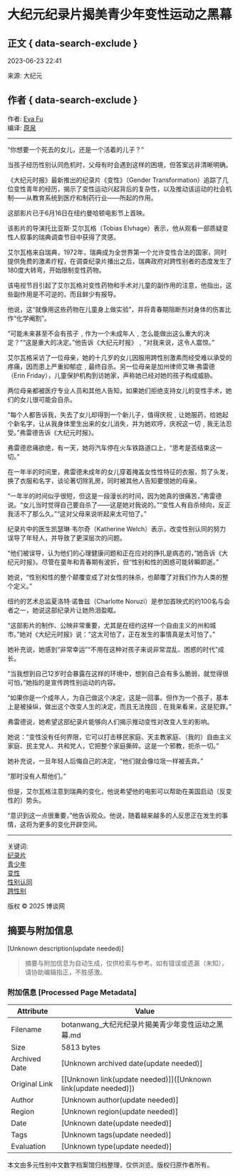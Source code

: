 # 大纪元纪录片揭美青少年变性运动之黑幕

## 正文 { data-search-exclude }


2023-06-23 22:41

来源: 大纪元

## 作者 { data-search-exclude }

作者: [Eva Fu](https://botanwang.com/taxonomy/eva%7Cfu.html)  
编译: [原泉](https://botanwang.com/taxonomy/%E5%8E%9F%E6%B3%89.html)  

---

“你想要一个死去的女儿，还是一个活着的儿子？”

当孩子经历性别认同危机时，父母有时会遇到这样的困境，但答案远非清晰明确。

《大纪元时报》最新推出的纪录片《变性》（Gender Transformation）追踪了几位变性青年的经历，揭示了变性运动兴起背后的复杂性，以及推动该运动的社会机制——从教育系统到医疗和制药行业——所起的作用。

这部影片已于6月16日在纽约曼哈顿电影节上首映。

该影片的导演托比亚斯‧艾尔瓦格（Tobias Elvhage）表示，他从观看一部质疑变性人叙事的瑞典调查节目中获得了灵感。

艾尔瓦格来自瑞典，1972年，瑞典成为全世界第一个允许变性合法的国家，同时提供免费的激素疗程，在调查纪录片播出之后，瑞典政府对跨性别者的态度发生了180度大转弯，开始限制变性药物。

该电视节目引起了艾尔瓦格对变性药物和手术对儿童的副作用的注意，他指出，这些副作用是不可逆的，而且鲜少有报导。

他说，这“就像用这些药物在儿童身上做实验”，并将青春期阻断剂对身体的伤害比作“化学阉割”。

“可能未来甚至不会有孩子﹐作为一个未成年人﹐怎么能做出这么重大的决定？”“这是重大的决定。”他告诉《大纪元时报》﹐“对我来说，这令人震惊。”

艾尔瓦格采访了一位母亲，她的十几岁的女儿因服用跨性别激素而经受难以承受的疼痛，因而患上严重抑郁症﹐最终自杀。另一位母亲是加州律师艾琳‧弗雷德（Erin Friday），儿童保护机构到访她家，声称她已经对她的孩子构成威胁。

两位母亲都被医疗专业人员和其他人告知，如果她们拒绝支持女儿的变性手术，她们的女儿很可能会自杀。

“每个人都告诉我，失去了女儿却得到一个新儿子，值得庆祝﹐让她服药，给她起个新名字，让从我身体里生出来的女儿消失，并为她欢呼，庆祝这一切﹐我无法忍受。”弗雷德告诉《大纪元时报》。

弗雷德悲痛欲绝，有一天，她将汽车停在火车铁路道口上，“思考是否结束这一切。”

在一年半的时间里，弗雷德未成年的女儿穿着掩盖女性性特征的衣服，剪了头发，换了衣服和名字，谈论著切除乳房，同时被其他人告知要恨她的母亲。

“一年半的时间似乎很短，但这是一段漫长的时间，因为她真的很痛苦，”弗雷德说。“女儿当时觉得自己要自杀了——这是她对我说的。”“变性人有自杀倾向，反正我活不了那么久。”“这对父母来说听起来太可怕了。”

纪录片中的医生凯瑟琳‧韦尔奇（Katherine Welch）表示，改变性别认同的努力误导了年轻人，并导致了更深层次的问题。

“他们被误导，认为他们的心理健康问题和正在应对的挣扎是病态的，”她告诉《大纪元时报》。尽管在童年和青春期有波折，但“性别和性的困惑可能转瞬即逝。”

她说，“性别和性的整个颠覆变成了对女性的抹杀，也颠覆了对我们作为人类的整个定义。”

纽约的艺术总监夏洛特‧诺鲁兹（Charlotte Noruzi）是参加首映式的约100名与会者之一，她说这部纪录片让她热泪盈眶。

“这部影片的制作、公映非常重要，尤其是在纽约这样一个自由主义的州和城市。”她对《大纪元时报》说：“这太可怕了，正在发生的事情真是太可怕了。”

她补充说，她感到“非常幸运”“不用在这种对孩子来说非常混乱、困惑的时代”成长。

“当我想到自己12岁时会暴露在这样的环境中，想到自己会有多么脆弱，就觉得很可怕，”她指的是宣传跨性别运动的内容。

“如果你是一个成年人，为自己做这个决定，这是一回事。但作为一个孩子，基本上是被操纵，做出这个改变人生的决定，而且无法挽回﹐在我来看来，这是犯罪。”

弗雷德说，她希望这部纪录片能够向人们揭示推动变性对改变人生的影响。

她说：“变性没有任何界限，它可以打击移民家庭、天主教家庭、（我的）自由主义家庭、民主党人、共和党人，它把整个家庭撕碎。这是一个邪教，扼杀一切。”

她补充说，一旦年轻人后悔自己的决定，“他们就会像垃圾一样被丢弃。”

“那时没有人帮他们。”

但是，艾尔瓦格注意到瑞典的变化，他说希望他的电影可以帮助在美国启动（反变性的）势头。

“意识到这一点很重要，”他告诉观众。他说，随着越来越多的人反思正在发生的事情，这将为更多的变化开辟空间。

---

关键词:  
[纪录片](https://botanwang.com/taxonomy/term/12862)  
[青少年](https://botanwang.com/taxonomy/%E9%9D%92%E5%B0%91%E5%B9%B4.html)  
[变性](https://botanwang.com/taxonomy/%E5%8F%98%E6%80%A7.html)  
[性别认同](https://botanwang.com/taxonomy/%E6%80%A7%E5%88%AB%E8%AE%A4%E5%90%8C.html)  
[跨性别](https://botanwang.com/taxonomy/%E8%B7%A8%E6%80%A7%E5%88%AB.html)  

版权 © 2025 博谈网
<!-- tcd_original_link https://botanwang.com/articles/202306/%E5%A4%A7%E7%BA%AA%E5%85%83%E7%BA%AA%E5%BD%95%E7%89%87%E6%8F%AD%E7%BE%8E%E9%9D%92%E5%B0%91%E5%B9%B4%E5%8F%98%E6%80%A7%E8%BF%90%E5%8A%A8%E4%B9%8B%E9%BB%91%E5%B9%95.html -->


## 摘要与附加信息

<!-- tcd_abstract -->
[Unknown description(update needed)]
<!-- tcd_abstract_end -->

> 摘要与附加信息为自动生成，仅供检索与参考。如有错误或遗漏（未知），请协助编辑指正，不胜感激。

### 附加信息 [Processed Page Metadata]

| Attribute       | Value                                  |
|-----------------|----------------------------------------|
| Filename        | botanwang_大纪元纪录片揭美青少年变性运动之黑幕.md                             |
| Size            | 5813 bytes                           |
| Archived Date   | [Unknown archived date(update needed)]                             |
| Original Link   | [[Unknown link(update needed)]]([Unknown link(update needed)])                       |
| Author          | [Unknown author(update needed)]                               |
| Region          | [Unknown region(update needed)]                               |
| Date            | [Unknown date(update needed)]                                 |
| Tags            | [Unknown tags(update needed)]                                 |
| Evaluation            | [Unknown type(update needed)]                                 |
<!-- tcd_table_end -->

本文由多元性别中文数字档案馆归档整理，仅供浏览。版权归原作者所有。
